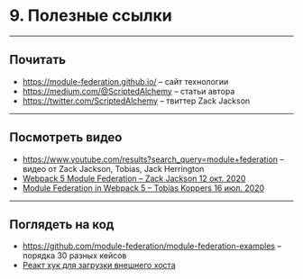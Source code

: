 # 9. Полезные ссылки

-----

## Почитать

- <https://module-federation.github.io/> – сайт технологии
- <https://medium.com/@ScriptedAlchemy> – статьи автора
- <https://twitter.com/ScriptedAlchemy> – твиттер Zack Jackson

-----

## Посмотреть видео

- <https://www.youtube.com/results?search_query=module+federation> – видео от Zack Jackson, Tobias, Jack Herrington
- [Webpack 5 Module Federation – Zack Jackson 12 окт. 2020](https://www.youtube.com/watch?v=-ei6RqZilYI)
- [Module Federation in Webpack 5 – Tobias Koppers 16 июл. 2020](https://www.youtube.com/watch?v=gmUm7CTsNhk)

-----

## Поглядеть на код

- <https://github.com/module-federation/module-federation-examples> – порядка 30 разных кейсов
- [Реакт хук для загрузки внешнего хоста](https://medium.com/@ScriptedAlchemy/webpack-5-module-federation-stitching-two-simple-bundles-together-fe4e6a069716)
